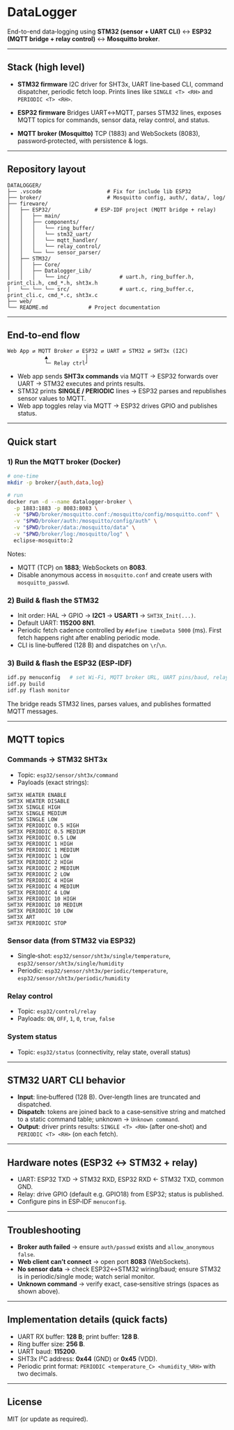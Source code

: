 # DataLogger

End-to-end data‑logging using **STM32 (sensor + UART CLI)** ↔ **ESP32 (MQTT bridge + relay control)** ↔ **Mosquitto broker**.

---

## Stack (high level)

* **STM32 firmware**
  I2C driver for SHT3x, UART line‑based CLI, command dispatcher, periodic fetch loop. Prints lines like `SINGLE <T> <RH>` and `PERIODIC <T> <RH>`.

* **ESP32 firmware**
  Bridges UART↔MQTT, parses STM32 lines, exposes MQTT topics for commands, sensor data, relay control, and status.

* **MQTT broker (Mosquitto)**
  TCP (1883) and WebSockets (8083), password‑protected, with persistence & logs.

---

## Repository layout

```
DATALOGGER/
├── .vscode						# Fix for include lib ESP32
├── broker/						# Mosquitto config, auth/, data/, log/
├── fireware/
│   ├── ESP32/				# ESP-IDF project (MQTT bridge + relay)
│   │   ├── main/
│   │   ├── components/
│   │   │   └── ring_buffer/
│   │   │   └── stm32_uart/
│   │   │   └── mqtt_handler/
│   │   │   └── relay_control/
│   │   └── └── sensor_parser/
│   ├── STM32/
│   │   ├── Core/
│   │   ├── Datalogger_Lib/
│   │   │   └── inc/				# uart.h, ring_buffer.h, print_cli.h, cmd_*.h, sht3x.h
│   └── └── └── src/				# uart.c, ring_buffer.c, print_cli.c, cmd_*.c, sht3x.c
├── web/
└── README.md		      # Project documentation              
```

---

## End‑to‑end flow

```
Web App ⇄ MQTT Broker ⇄ ESP32 ⇄ UART ⇄ STM32 ⇄ SHT3x (I2C)
            ▲            │
            └─ Relay ctrl┘
```

* Web app sends **SHT3x commands** via MQTT → ESP32 forwards over UART → STM32 executes and prints results.
* STM32 prints **SINGLE / PERIODIC** lines → ESP32 parses and republishes sensor values to MQTT.
* Web app toggles relay via MQTT → ESP32 drives GPIO and publishes status.

---

## Quick start

### 1) Run the MQTT broker (Docker)

```bash
# one-time
mkdir -p broker/{auth,data,log}

# run
docker run -d --name datalogger-broker \
  -p 1883:1883 -p 8083:8083 \
  -v "$PWD/broker/mosquitto.conf:/mosquitto/config/mosquitto.conf" \
  -v "$PWD/broker/auth:/mosquitto/config/auth" \
  -v "$PWD/broker/data:/mosquitto/data" \
  -v "$PWD/broker/log:/mosquitto/log" \
  eclipse-mosquitto:2
```

Notes:

* MQTT (TCP) on **1883**; WebSockets on **8083**.
* Disable anonymous access in `mosquitto.conf` and create users with `mosquitto_passwd`.

### 2) Build & flash the STM32

* Init order: HAL → GPIO → **I2C1** → **USART1** → `SHT3X_Init(...)`.
* Default UART: **115200 8N1**.
* Periodic fetch cadence controlled by `#define timeData 5000` (ms). First fetch happens right after enabling periodic mode.
* CLI is line‑buffered (128 B) and dispatches on `\r`/`\n`.

### 3) Build & flash the ESP32 (ESP‑IDF)

```bash
idf.py menuconfig   # set Wi‑Fi, MQTT broker URL, UART pins/baud, relay GPIO
idf.py build
idf.py flash monitor
```

The bridge reads STM32 lines, parses values, and publishes formatted MQTT messages.

---

## MQTT topics

### Commands → STM32 SHT3x

* Topic: `esp32/sensor/sht3x/command`
* Payloads (exact strings):

```
SHT3X HEATER ENABLE
SHT3X HEATER DISABLE
SHT3X SINGLE HIGH
SHT3X SINGLE MEDIUM
SHT3X SINGLE LOW
SHT3X PERIODIC 0.5 HIGH
SHT3X PERIODIC 0.5 MEDIUM
SHT3X PERIODIC 0.5 LOW
SHT3X PERIODIC 1 HIGH
SHT3X PERIODIC 1 MEDIUM
SHT3X PERIODIC 1 LOW
SHT3X PERIODIC 2 HIGH
SHT3X PERIODIC 2 MEDIUM
SHT3X PERIODIC 2 LOW
SHT3X PERIODIC 4 HIGH
SHT3X PERIODIC 4 MEDIUM
SHT3X PERIODIC 4 LOW
SHT3X PERIODIC 10 HIGH
SHT3X PERIODIC 10 MEDIUM
SHT3X PERIODIC 10 LOW
SHT3X ART
SHT3X PERIODIC STOP
```

### Sensor data (from STM32 via ESP32)

* Single‑shot:
  `esp32/sensor/sht3x/single/temperature`, `esp32/sensor/sht3x/single/humidity`
* Periodic:
  `esp32/sensor/sht3x/periodic/temperature`, `esp32/sensor/sht3x/periodic/humidity`

### Relay control

* Topic: `esp32/control/relay`
* Payloads: `ON`, `OFF`, `1`, `0`, `true`, `false`

### System status

* Topic: `esp32/status` (connectivity, relay state, overall status)

---

## STM32 UART CLI behavior

* **Input**: line‑buffered (128 B). Over‑length lines are truncated and dispatched.
* **Dispatch**: tokens are joined back to a case‑sensitive string and matched to a static command table; unknown → `Unknown command`.
* **Output**: driver prints results:
  `SINGLE <T> <RH>` (after one‑shot) and `PERIODIC <T> <RH>` (on each fetch).

---

## Hardware notes (ESP32 ↔ STM32 + relay)

* UART: ESP32 TXD → STM32 RXD, ESP32 RXD ← STM32 TXD, common GND.
* Relay: drive GPIO (default e.g. GPIO18) from ESP32; status is published.
* Configure pins in ESP‑IDF `menuconfig`.

---

## Troubleshooting

* **Broker auth failed** → ensure `auth/passwd` exists and `allow_anonymous false`.
* **Web client can’t connect** → open port **8083** (WebSockets).
* **No sensor data** → check ESP32↔STM32 wiring/baud; ensure STM32 is in periodic/single mode; watch serial monitor.
* **Unknown command** → verify exact, case‑sensitive strings (spaces as shown above).

---

## Implementation details (quick facts)

* UART RX buffer: **128 B**; print buffer: **128 B**.
* Ring buffer size: **256 B**.
* UART baud: **115200**.
* SHT3x I²C address: **0x44** (GND) or **0x45** (VDD).
* Periodic print format: `PERIODIC <temperature_C> <humidity_%RH>` with two decimals.

---

## License

MIT (or update as required).
